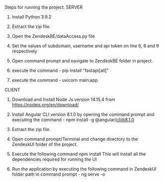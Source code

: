 Steps for running the project.
SERVER

1. Install Python 3.9.2

2. Extract the zip file.

3. Open the ZendeskBE/dataAccess.py file

4. Set the values of subdomain, username and api token on line 6, 8 and 9 respectively

5. Open command prompt and navigate to ZendeskBE folder in project.

6. execute the command - pip install "fastapi[all]"

7. execute the command - uvicorn main:app

CLIENT

1. Download and Install Node Js version 14.15.4 from https://nodejs.org/en/download/

2. Install Angular CLI version 8.1.0 by opening the command prompt and executing the command - 
   npm install -g @angular/cli@8.1.0
   
3. Extract the zip file.

4. Open command prompt/Terminal and change directory to the ZendeskUI folder of the project.

5. Execute the following command
   npm install
This will install all the dependencies required for running the UI

6. Run the application by executing the following command in ZendeskUI folder path in command prompt - 
   ng serve -o
